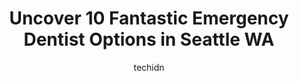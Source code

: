 ---
layout: ampstory
image: https://i0.wp.com/www.depkes.org/wp-content/uploads/2023/06/emergency-dentist-0-in-seattle-wa-1685763541.jpeg?resize=640,853
author: techidn
featured: false
description: Discover the impressive array of Emergency Dentist options in Seattle WA, where you can find 10 of the largest Emergency Dentist establishments in the area. From renowned classics to hidden 
title: Uncover 10 Fantastic Emergency Dentist Options in Seattle WA
cover:
   title: Uncover 10 Fantastic Emergency Dentist Options in Seattle WA
   subtitle: Rickpate
   background: https://www.depkes.org/wp-content/uploads/2023/06/emergency-dentist-0-in-seattle-wa-1685763541.jpeg

pages: 
 - layout: thirds
   top: <h1>#1 Prestige Dental</h1>
   bottom: "<p>Prestige Dental is a wonderful place that takes care of any dental needs with spa like environment. I was warmly greeted, asked for my car keys in case I wanted to valet </p>"
   background: https://www.depkes.org/wp-content/uploads/2023/06/emergency-dentist-1-in-seattle-wa-1685763542.jpeg
   backgroundblur: true
 - layout: thirds
   top: <h1>#2 Capitol Hill-Montlake Dentistry</h1>
   bottom: "<p>Dr. Rami Salha @ Capital Hill-Montlake Dentistry from the moment you arrive the focus is on your care & comfort (no lectures, no guilt trips, & without judgement). Oh & t</p>"
   background: https://www.depkes.org/wp-content/uploads/2023/06/emergency-dentist-2-in-seattle-wa-1685763542.png
   cta:
      link: https://www.depkes.org/blog/uncover-10-fantastic-emergency-dentist-options-in-seattle-wa/
      text: Uncover 10 Fantastic Emergency Dentist Options in Seattle WA
 - layout: thirds
   top: <h1>#3 Pinnacle Dental Care</h1>
   bottom: "<p>1320 University St Suite #2, Seattle, WA 98101, United States</p>"
   background: https://www.depkes.org/wp-content/uploads/2023/06/emergency-dentist-3-in-seattle-wa-1685763544.jpeg
   cta:
      link: https://www.depkes.org/blog/uncover-10-fantastic-emergency-dentist-options-in-seattle-wa/
      text: Uncover 10 Fantastic Emergency Dentist Options in Seattle WA
 - layout: thirds
   top: <h1>#4 Junction Dental</h1>
   bottom: "<p>4700 42nd Ave SW #555, Seattle, WA 98116, United States</p>"
   background: https://images.unsplash.com/photo-1591393223703-56fe1347ac62?ixlib=rb-4.0.3&ixid=MnwxMjA3fDB8MHxwaG90by1wYWdlfHx8fGVufDB8fHx8&auto=format&fit=crop&w=640&h=853&q=80
   cta:
      link: https://www.depkes.org/blog/uncover-10-fantastic-emergency-dentist-options-in-seattle-wa/
      text: Uncover 10 Fantastic Emergency Dentist Options in Seattle WA
 - layout: thirds
   top: <h1>#5 3rd & Columbia Dental</h1>
   bottom: "<p>810 3rd Ave #200, Seattle, WA 98104, United States</p>"
   background: https://images.unsplash.com/photo-1597773150796-e5c14ebecbf5?ixlib=rb-4.0.3&ixid=MnwxMjA3fDB8MHxwaG90by1wYWdlfHx8fGVufDB8fHx8&auto=format&fit=crop&w=640&h=853&q=80
   cta:
      link: https://www.depkes.org/blog/uncover-10-fantastic-emergency-dentist-options-in-seattle-wa/
      text: Uncover 10 Fantastic Emergency Dentist Options in Seattle WA
 - layout: thirds
   top: <h1>#6 Dentist Downtown Seattle</h1>
   bottom: "<p>2045 Westlake Ave, Seattle, WA 98121, United States</p>"
   background: https://images.unsplash.com/photo-1546497974-b213c9efb599?ixlib=rb-4.0.3&ixid=MnwxMjA3fDB8MHxwaG90by1wYWdlfHx8fGVufDB8fHx8&auto=format&fit=crop&w=640&h=853&q=80
   cta:
      link: https://www.depkes.org/blog/uncover-10-fantastic-emergency-dentist-options-in-seattle-wa/
      text: Uncover 10 Fantastic Emergency Dentist Options in Seattle WA
 - layout: thirds
   top: <h1>#7 Green Lake Dental Care</h1>
   bottom: "<p>8118 Green Lake Dr N, Seattle, WA 98103, United States</p>"
   background: https://images.unsplash.com/photo-1484589065579-248aad0d8b13?ixlib=rb-4.0.3&ixid=MnwxMjA3fDB8MHxwaG90by1wYWdlfHx8fGVufDB8fHx8&auto=format&fit=crop&w=640&h=853&q=80
   cta:
      link: https://www.depkes.org/blog/uncover-10-fantastic-emergency-dentist-options-in-seattle-wa/
      text: Uncover 10 Fantastic Emergency Dentist Options in Seattle WA
 - layout: thirds
   middle: Continue reading...
   background: https://images.unsplash.com/photo-1618005182384-a83a8bd57fbe?ixlib=rb-4.0.3&ixid=MnwxMjA3fDB8MHxwaG90by1wYWdlfHx8fGVufDB8fHx8&auto=format&fit=crop&w=640&h=853&q=80
   cta:
      link: https://www.depkes.org/blog/uncover-10-fantastic-emergency-dentist-options-in-seattle-wa/
      text: Uncover 10 Fantastic Emergency Dentist Options in Seattle WA
      
---